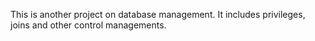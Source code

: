 This is another project on database management. It includes privileges, joins and other control managements.
